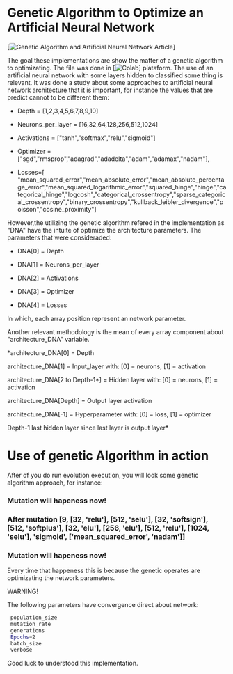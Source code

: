 # Genetic Algorithm to Optimize an Artificial Neural Network

[![Genetic Algorithm and Artificial Neural Network Article](https://ieeexplore.ieee.org/document/5614106)]

The goal these implementations are show the matter of a genetic algorithm to optimizating. The file was done in [![Colab](https://colab.research.google.com)]  plataform. The use of an artificial neural network with some layers hidden to classified some thing is relevant. It was done a study about some approaches to artificial neural network architecture that it is important, for instance the values that are predict cannot to be different them: 

- Depth = [1,2,3,4,5,6,7,8,9,10]

- Neurons_per_layer = [16,32,64,128,256,512,1024]

- Activations = ["tanh","softmax","relu","sigmoid"]

- Optimizer = ["sgd","rmsprop","adagrad","adadelta","adam","adamax","nadam"],

- Losses=[ "mean_squared_error","mean_absolute_error","mean_absolute_percentage_error","mean_squared_logarithmic_error","squared_hinge","hinge","categorical_hinge","logcosh","categorical_crossentropy","sparse_categorical_crossentropy","binary_crossentropy","kullback_leibler_divergence","poisson","cosine_proximity"]



However,the utilizing the genetic algorithm refered in the implementation as "DNA" have the intuite of optimize the architecture parameters. The parameters that were consideraded: 

- DNA[0] = Depth

- DNA[1] = Neurons_per_layer

- DNA[2] = Activations

- DNA[3] = Optimizer

- DNA[4] = Losses

In which, each array position represent an network parameter. 

Another relevant methodology is the mean of every array component about "architecture_DNA" variable. 

*architecture_DNA[0] = Depth

architecture_DNA[1] = Input_layer with: [0] = neurons, [1] = activation

architecture_DNA[2 to Depth-1*] = Hidden layer with: [0] = neurons, [1] = activation  

architecture_DNA[Depth] = Output layer activation

architecture_DNA[-1] = Hyperparameter with: [0] = loss, [1] = optimizer
     
Depth-1 last hidden layer since last layer is output layer*

# Use of genetic Algorithm in action 

After of you do run evolution execution, you will look some genetic algorithm approach, for instance: 

### Mutation will hapeness now!

### After mutation  [9, [32, 'relu'], [512, 'selu'], [32, 'softsign'], [512, 'softplus'], [32, 'elu'], [256, 'elu'], [512, 'relu'], [1024, 'selu'], 'sigmoid', ['mean_squared_error', 'nadam']]

### Mutation will hapeness now!

Every time that happeness this is because the genetic operates are optimizating the network parameters. 

WARNING! 

The following parameters have convergence direct about network: 

```sh
 population_size 
 mutation_rate 
 generations 
 Epochs=2
 batch_size
 verbose

```

Good luck to understood this implementation. 
